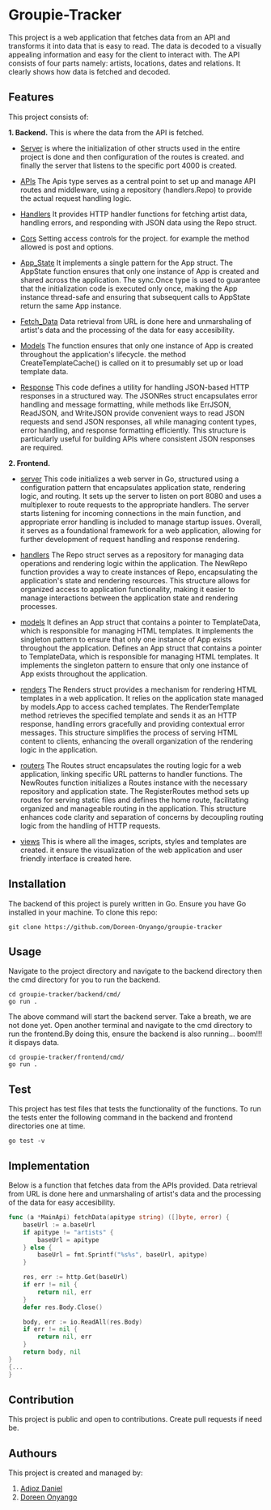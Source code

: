 # Groupie-Tracker

This project is a web application that fetches data from an API and transforms it into data that is easy to read. The data is decoded to a visually appealing information and easy for the client to interact with. The API consists of four parts namely: artists, locations, dates and relations. It clearly shows how data is fetched and decoded. 

## Features
This project consists of:

**1. Backend.**
This is where the data from the API is fetched. 

- [Server](https://github.com/Doreen-Onyango/groupie-tracker/blob/main/backend/cmd/api_server.go) is where the initialization of other structs used in the entire project is done and then configuration of the routes is created. and finally the server that listens to the specific port 4000 is created.

- [APIs](https://github.com/Doreen-Onyango/groupie-tracker/blob/main/backend/internals/apis/apis.go) The Apis type serves as a central point to set up and manage API routes and middleware, using a repository (handlers.Repo) to provide the actual request handling logic.

- [Handlers](https://github.com/Doreen-Onyango/groupie-tracker/blob/main/backend/internals/handlers/handlers.go) It provides HTTP handler functions for fetching artist data, handling errors, and responding with JSON data using the Repo struct.

- [Cors](https://github.com/Doreen-Onyango/groupie-tracker/blob/main/backend/internals/middlewares/cors.go) Setting access controls for the project. for example the method allowed is post and options.

- [App_State](https://github.com/Doreen-Onyango/groupie-tracker/blob/main/backend/internals/models/app_state.go) It implements a single pattern for the App struct. The AppState function ensures that only one instance of App is created and shared across the application. The sync.Once type is used to guarantee that the initialization code is executed only once, making the App instance thread-safe and ensuring that subsequent calls to AppState return the same App instance.

- [Fetch_Data](https://github.com/Doreen-Onyango/groupie-tracker/blob/main/backend/internals/models/fetch_data.go) Data retrieval from URL is done here and unmarshaling of artist's data and the processing of the data for easy accesibility.

- [Models](https://github.com/Doreen-Onyango/groupie-tracker/blob/main/backend/internals/models/models.go)  The function ensures that only one instance of App is created throughout the application's lifecycle. the method CreateTemplateCache() is called on it to presumably set up or load template data.

- [Response](https://github.com/Doreen-Onyango/groupie-tracker/blob/main/backend/internals/responses/response.go)  This code defines a utility for handling JSON-based HTTP responses in a structured way. The JSONRes struct encapsulates error handling and message formatting, while methods like ErrJSON, ReadJSON, and WriteJSON provide convenient ways to read JSON requests and send JSON responses, all while managing content types, error handling, and response formatting efficiently. This structure is particularly useful for building APIs where consistent JSON responses are required.

**2. Frontend.**

- [server](https://github.com/Doreen-Onyango/groupie-tracker/blob/main/frontend/cmd/server.go) This code initializes a web server in Go, structured using a configuration pattern that encapsulates application state, rendering logic, and routing. It sets up the server to listen on port 8080 and uses a multiplexer to route requests to the appropriate handlers. The server starts listening for incoming connections in the main function, and appropriate error handling is included to manage startup issues. Overall, it serves as a foundational framework for a web application, allowing for further development of request handling and response rendering.

- [handlers](https://github.com/Doreen-Onyango/groupie-tracker/tree/main/frontend/internals/handlers) The Repo struct serves as a repository for managing data operations and rendering logic within the application. The NewRepo function provides a way to create instances of Repo, encapsulating the application's state and rendering resources. This structure allows for organized access to application functionality, making it easier to manage interactions between the application state and rendering processes.

- [models](https://github.com/Doreen-Onyango/groupie-tracker/tree/main/frontend/internals/models) It defines an App struct that contains a pointer to TemplateData, which is responsible for managing HTML templates. It implements the singleton pattern to ensure that only one instance of App exists throughout the application. Defines an App struct that contains a pointer to TemplateData, which is responsible for managing HTML templates. It implements the singleton pattern to ensure that only one instance of App exists throughout the application.

- [renders](https://github.com/Doreen-Onyango/groupie-tracker/tree/main/frontend/internals/renders) The Renders struct provides a mechanism for rendering HTML templates in a web application. It relies on the application state managed by models.App to access cached templates. The RenderTemplate method retrieves the specified template and sends it as an HTTP response, handling errors gracefully and providing contextual error messages. This structure simplifies the process of serving HTML content to clients, enhancing the overall organization of the rendering logic in the application.

- [routers](https://github.com/Doreen-Onyango/groupie-tracker/tree/main/frontend/internals/routers) The Routes struct encapsulates the routing logic for a web application, linking specific URL patterns to handler functions. The NewRoutes function initializes a Routes instance with the necessary repository and application state. The RegisterRoutes method sets up routes for serving static files and defines the home route, facilitating organized and manageable routing in the application. This structure enhances code clarity and separation of concerns by decoupling routing logic from the handling of HTTP requests.

- [views](https://github.com/Doreen-Onyango/groupie-tracker/tree/main/frontend/views) This is where all the images, scripts, styles and templates are created. it ensure the visualization of the web application and user friendly interface is created here.


## Installation

The backend of this project is purely written in Go. Ensure you have Go installed in your machine. To clone this repo: 

```
git clone https://github.com/Doreen-Onyango/groupie-tracker
```




## Usage

Navigate to the project directory and navigate to the backend directory then the cmd directory for you to run the backend.

```
cd groupie-tracker/backend/cmd/
go run .
```
The above command will start the backend server. Take a breath, we are not done yet. Open another terminal and navigate to the cmd directory to run the frontend.By doing this, ensure the backend is also running... boom!!! it dispays data.

```
cd groupie-tracker/frontend/cmd/
go run .
```

## Test
This project has test files that tests the functionality of the functions. To run the tests enter the following command in the backend and frontend directories one at time.
```
go test -v
```


## Implementation
Below is a function that fetches data from the APIs provided. Data retrieval from URL is done here and unmarshaling of artist's data and the processing of the data for easy accesibility.

```go
func (a *MainApi) fetchData(apitype string) ([]byte, error) {
	baseUrl := a.baseUrl
	if apitype != "artists" {
		baseUrl = apitype
	} else {
		baseUrl = fmt.Sprintf("%s%s", baseUrl, apitype)
	}

	res, err := http.Get(baseUrl)
	if err != nil {
		return nil, err
	}
	defer res.Body.Close()

	body, err := io.ReadAll(res.Body)
	if err != nil {
		return nil, err
	}
	return body, nil
}
{...
}
```

## Contribution
This project is public and open to contributions. Create pull requests if need be. 

## Authours
This project is created and managed by:
1. [Adioz Daniel](https://github.com/Adiozdaniel)
2. [Doreen Onyango](https://github.com/Doreen-Onyango)
